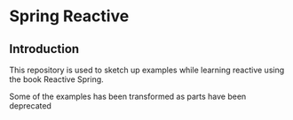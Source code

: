 # Spring Reactive

## Introduction

This repository is used to sketch up examples while learning reactive using the book Reactive Spring.

Some of the examples has been transformed as parts have been deprecated